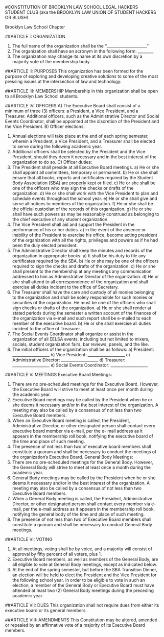 #CONSTITUTION OF BROOKLYN LAW SCHOOL LEGAL HACKERS STUDENT CLUB (aka the BROOKLYN LAW UNION OF STUDENT HACKERS OR BLUSH)

Brooklyn Law School Chapter

##ARTICLE I: ORGANIZATION
1. The full name of the organization shall be the “____________________.”
2. The organization shall have an acronym in the following form: ________
3. The organization may change its name at its own discretion by a majority vote of the
membership body.

##ARTICLE II: PURPOSES
This organization has been formed for the purpose of exploring and developing creative solutions to some of the most pressing issues at the intersection of law and technology.

##ARTICLE III: MEMBERSHIP
Membership in this organization shall be open to all Brooklyn Law School students.

##ARTICLE IV: OFFICERS
A) The Executive Board shall consist of a minimum of three (3) officers: a President, a Vice
President, and a Treasurer. Additional officers, such as the Administrative Director and
Social Events Coordinator, shall be appointed at the discretion of the President and the
Vice President.
B) Officer elections:
1. Annual elections will take place at the end of each spring semester, wherein a
President, a Vice President, and a Treasurer shall be elected to serve during the
following academic year.
2. Additional officers shall be selected by the President and the Vice President, should
they deem it necessary and in the best interest of the organization to do so.
C) Officer duties:
1. The President shall preside at all Executive Board meetings.
a) He or she shall appoint all committees, temporary or permanent.
b) He or she shall ensure that all books, reports and certificates required by the
Student Body Association (SBA) are properly kept or filed.
c) He or she shall be one of the officers who may sign the checks or drafts of the
organization.
d) He or she shall work with the Vice President to plan and schedule events
throughout the school year.
e) He or she shall give and serve all notices to members of the organization.
f) He or she shall be the official custodian of the records of this organization.
g) He or she shall have such powers as may be reasonably construed as belonging to
the chief executive of any student organization.
2. The Vice President shall aid and support the President in the performance of his or
her duties.
a) in the event of the absence or inability of the President to exercise his office,
become acting president of the organization with all the rights, privileges and
powers as if he had been the duly elected president.
3. The Administrative Director shall keep the minutes and records of the organization in
appropriate books.
a) It shall be his duty to file any certificates required by the SBA.
b) He or she may be one of the officers required to sign the checks and drafts of the
organization.
c) He or she shall present to the membership at any meetings any communication
addressed to him as Administrative Director of the organization.
d) He or she shall attend to all correspondence of the organization and shall exercise
all duties incident to the office of Secretary.
4. The Treasurer shall have the care and custody of all monies belonging to the
organization and shall be solely responsible for such monies or securities of the
organization. He must be one of the officers who shall sign checks or drafts of the
organization.
a) He or she shall render at stated periods during the semester a written account of
the finances of the organization via e-mail and such report shall be e-mailed to
each member of the executive board.
b) He or she shall exercise all duties incident to the office of Treasurer.
5. The Social Events Coordinator shall organize or assist in the organization of all
EELSA events, including but not limited to mixers, socials, student organization fairs,
bar reviews, panels, and the like.
6. The initial officers of the organization shall be as follows:
a) President: ___________________
b) Vice President: ___________________
c) Administrative Director: ___________________
d) Treasurer: ___________________
e) Social Events Coordinator: ___________________

##ARTICLE V: MEETINGS
Executive Board Meetings:
1. There are no pre-scheduled meetings for the Executive Board. However, the Executive
Board will strive to meet at least once per month during the academic year.
2. Executive Board meetings may be called by the President when he or she deems it
necessary and/or in the best interest of the organization. A meeting may also be called by
a consensus of not less than two Executive Board members.
3. When an Executive Board meeting is called, the President, Administrative Director, or
other designated person shall contact every executive board member via e-mail, per the e-
mail address as it appears in the membership roll book, notifying the executive board of
the time and place of such meeting.
4. The presence of not less than two of executive board members shall constitute a quorum
and shall be necessary to conduct the meetings of the organization’s Executive Board.
General Body Meetings:
1. There are no pre-scheduled meetings for the General Body. However, the General Body
will strive to meet at least once a month during the academic year.
2. General Body meetings may be called by the President when he or she deems it necessary
and/or in the best interest of the organization. A meeting may also be called by a
consensus of not less than two Executive Board members.
3. When a General Body meeting is called, the President, Administrative Director, or other
designated person shall contact every member via e-mail, per the e-mail address as it
appears in the membership roll book, notifying the general body of the time and place of
such meeting.
4. The presence of not less than two of Executive Board members shall constitute a quorum
and shall be necessary to conduct General Body meetings.

##ARTICLE VI: VOTING
1. At all meetings, voting shall be by voice, and a majority will consist of approval by fifty
percent of all voters, plus 1.
2. Executive Board members, as well as members of the General Body, are all eligible to
vote at General Body meetings, except as indicated below.
3. At the end of the spring semester, but before the SBA Transition Dinner, an election will
be held to elect the President and the Vice President for the following school year. In
order to be eligible to vote in such an election, a member of the General Body or
Executive Board must have attended at least two (2) General Body meetings during the
preceding academic year.

##ARTICLE VII: DUES
This organization shall not require dues from either its executive board or its general members.

##ARTICLE VIII: AMENDMENTS
This Constitution may be altered, amended or repealed by an affirmative vote of a majority of its
Executive Board members.
